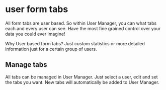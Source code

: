 # user form tabs

All form tabs are user based. So within User Manager, you can what tabs
each and every user can see. Have the most fine grained control over your data
you could ever imagine!

Why User based form tabs? Just custom statistics or more detailed information 
just for a certain group of users.

## Manage tabs

All tabs can be managed in User Manager. Just select a user, edit and set the tabs you want.
New tabs will automatically be added to User Manager.
